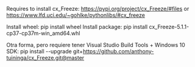 Requires to install cx_Freeze: https://pypi.org/project/cx_Freeze/#files or https://www.lfd.uci.edu/~gohlke/pythonlibs/#cx_freeze

Install wheel: pip install wheel
Install package: pip install cx_Freeze-5.1.1-cp37-cp37m-win_amd64.whl

Otra forma, pero requiere tener Visual Studio Build Tools + Windows 10 SDK:
pip install --upgrade git+https://github.com/anthony-tuininga/cx_Freeze.git@master